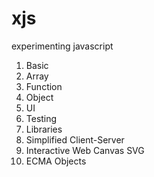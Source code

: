 # xjs
experimenting javascript

1. Basic
2. Array
3. Function
4. Object
5. UI
6. Testing
7. Libraries
8. Simplified Client-Server
9. Interactive Web Canvas SVG
10. ECMA Objects
